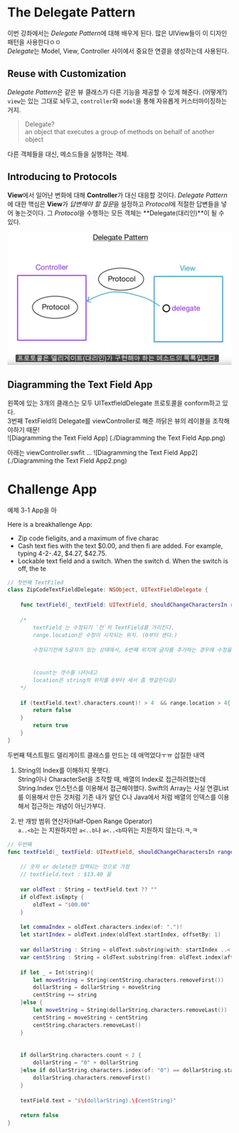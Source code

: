 # The Delegate Pattern

이번 강좌에서는 *Delegate Pattern*에 대해 배우게 된다. 많은 UIView들이 이 디자인 패턴을 사용한다ㅇㅇ  
*Delegate*는 Model, View, Controller 사이에서 중요한 연결을 생성하는데 사용된다.

## Reuse with Customization
 *Delegate Pattern*은 같은 뷰 클래스가 다른 기능을 제공할 수 있게 해준다. (어떻게?)  
`view`는 있는 그대로 놔두고, `controller`와 `model`을 통해 자유롭게 커스터마이징하는거지.

> Delegate?  
an object that executes a group of methods on behalf of another object

다른 객체들을 대신, 메소드들을 실행하는 객체.

## Introducing to Protocols

**View**에서 일어난 변화에 대해 **Controller**가 대신 대응할 것이다. *Delegate Pattern*에 대한 핵심은 **View**가 *답변해야 할 질문*을 설정하고 *Protocol*에 적절한 답변들을 넣어 놓는것이다. 그 *Protocol*을 수행하는 모든 객체는 **Delegate(대리인)**이 될 수 있다.  

![Ptotocol1](./Ptotocol1.png)


## Diagramming the Text Field App

왼쪽에 있는 3개의 클래스는 모두 UITextfieldDelegate 프로토콜을 conform하고 있다.  
3번째 TextField의 Delegate를 viewController로 해준 까닭은 뷰의 레이블을 조작해야하기 때문!  
![Diagramming the Text Field App] (./Diagramming the Text Field App.png)

아래는 viewController.swfit ...
![Diagramming the Text Field App2](./Diagramming the Text Field App2.png)


# Challenge App
예제 3-1 App을 아

Here is a breakhallenge App:

- Zip code fieligits, and a maximum of five charac
- Cash text fies with the text $0.00, and then fi are added. For example, typing 4-2-.42, $4.27, $42.75.  
- Lockable text field and a switch. When the switch d. When the switch is off, the te


```swift
// 첫번째 TextFiled
class ZipCodeTextFieldDelegate: NSObject, UITextFieldDelegate {

    func textField(_ textField: UITextField, shouldChangeCharactersIn range: NSRange, replacementString string: String) -> Bool {

    /*
        textField 는 수정되기 `전`의 TextField를 가리킨다.
        range.location은 수정이 시작되는 위치. (0부터 센다.)

        수정되기전에 5글자가 있는 상태에서, 6번째 위치에 글자를 추가하는 경우에 수정을 허락하지 않는다.


        (count는 갯수를 나타내고
        location은 string의 위치를 0부터 세서 좀 헷갈린다😝)
    */

    if (textField.text?.characters.count)! > 4  && range.location > 4{
        return false
    }
        return true
    }
}

```

두번째 텍스트필드 델리게이트 클래스를 만드는 데 애먹었다ㅜㅠ
삽질한 내역  
1. String의 Index를 이해하지 못햇다.  
String이나 CharacterSet을 조작할 때, 배열의 Index로 접근하려했는데 String.Index 인스턴스를 이용해서 접근해야했다. Swift의 Array는 사실 연결List를 이용해서 만든 것처럼 기존 내가 알던 C나 Java에서 처럼 배열의 인덱스를 이용해서 접근하는 개념이 아닌가부다.

1. 반 개방 범위 연산자(Half-Open Range Operator)  
 `a..<b`는 는 지원하지만 `a<..b`나 `a<..<b`따위는 지원하지 않는다.ㅋ,ㅋ


```swift
// 두번째 
func textField(_ textField: UITextField, shouldChangeCharactersIn range: NSRange, replacementString string: String) -> Bool {

    // 숫자 or delete만 입력되는 것으로 가정
    // textField.text : $13.40 꼴

    var oldText : String = textField.text ?? ""
    if oldText.isEmpty {
        oldText = "$00.00"
    }

    let commaIndex = oldText.characters.index(of: ".")!
    let startIndex = oldText.index(oldText.startIndex, offsetBy: 1)

    var dollarString : String = oldText.substring(with: startIndex ..< commaIndex)
    var centString : String = oldText.substring(from: oldText.index(after: commaIndex))

    if let _ = Int(string){
        let moveString = String(centString.characters.removeFirst())
        dollarString = dollarString + moveString
        centString += string
    }else {
        let moveString = String(dollarString.characters.removeLast())
        centString = moveString + centString
        centString.characters.removeLast()
    }


    if dollarString.characters.count < 2 {
        dollarString = "0" + dollarString
    }else if dollarString.characters.index(of: "0") == dollarString.startIndex {
        dollarString.characters.removeFirst()
    }

    textField.text = "$\(dollarString).\(centString)"

    return false
}
```






